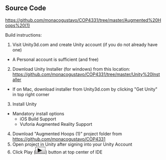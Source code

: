 ## Source Code

https://github.com/monacogustavo/COP4331/tree/master/Augmented%20Hoops%20(1)

Build instructions:

1. Visit Unity3d.com and create Unity account (if you do not already have one)

- A Personal account is sufficient (and free)

2. Download Unity Installer (for windows) from this location: https://github.com/monacogustavo/COP4331/tree/master/Unity%20Installer

- If on Mac, download installer from Unity3d.com by clicking "Get Unity" in top right corner

3. Install Unity

- Mandatory install options
  - iOS Build Support
  - Vuforia Augmented Reality Support

4. Download "Augmented Hoops (1)" project folder from https://github.com/monacogustavo/COP4331
5. Open project in Unity after signing into your Unity Account
6. Click Play (![Play Button](/Sprint_1/images/PlayButton.png 'Play Button')) button at top center of IDE
